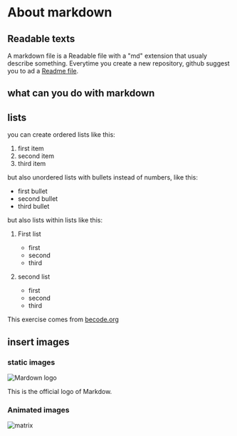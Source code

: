 # About markdown
## Readable texts
A markdown file is a Readable file with a "md" extension that usualy describe something. Everytime you create a new repository, github suggest you to ad a [Readme file](README.md).
## what can you do with markdown
## lists
you can create ordered lists like this:
1. first item
2. second item
3. third item

but also unordered lists with bullets instead of numbers, like this:
- first bullet
- second bullet
- third bullet

but also lists within lists like this:
1. First list
   - first
   - second
   - third
   
2. second list
    - first
    - second
    - third

This exercise comes from [becode.org](https://github.com/becodeorg/CRL-Wilson-1/blob/master/1.TRAIL/01.The-Field/03.Markdown/1.learning.adoc)
    
## insert images
### static images
![Mardown logo](https://cdn.futura-sciences.com/buildsv6/images/wide1920/4/b/e/4be0f23a59_122541_markdown.jpg)

This is the official logo of Markdow.

### Animated images

![matrix](https://media2.giphy.com/media/V4NSR1NG2p0KeJJyr5/giphy.gif)





